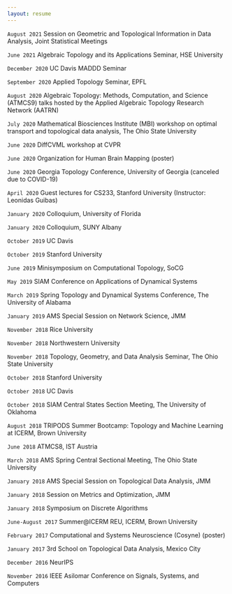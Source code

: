 ```yaml
---
layout: resume
---
```


`August 2021`
Session on Geometric and Topological Information in Data Analysis, Joint Statistical Meetings

`June 2021`
Algebraic Topology and its Applications Seminar, HSE University

`December 2020`
UC Davis MADDD Seminar

`September 2020`
Applied Topology Seminar, EPFL

`August 2020`
Algebraic Topology: Methods, Computation, and Science (ATMCS9) talks hosted by the Applied Algebraic Topology Research Network (AATRN)

`July 2020`
Mathematical Biosciences Institute (MBI) workshop on optimal transport and topological data analysis, The Ohio State University

`June 2020`
DiffCVML workshop at CVPR

`June 2020`
Organization for Human Brain Mapping (poster)

`June 2020`
Georgia Topology Conference, University of Georgia (canceled due to COVID-19)

`April 2020`
Guest lectures for CS233, Stanford University (Instructor: Leonidas Guibas)

`January 2020`
Colloquium, University of Florida

`January 2020`
Colloquium, SUNY Albany

`October 2019`
UC Davis

`October 2019`
Stanford University 

`June 2019`
Minisymposium on Computational Topology, SoCG

`May 2019`
SIAM Conference on Applications of Dynamical Systems

`March 2019`
Spring Topology and Dynamical Systems Conference, The University of Alabama

`January 2019`
AMS Special Session on Network Science, JMM

`November 2018`
Rice University

`November 2018`
Northwestern University

`November 2018`
Topology, Geometry, and Data Analysis Seminar, The Ohio State University

`October 2018`
Stanford University

`October 2018`
UC Davis

`October 2018`
SIAM Central States Section Meeting, The University of Oklahoma 

`August 2018`
TRIPODS Summer Bootcamp: Topology and Machine Learning at ICERM, Brown University

`June 2018`
ATMCS8, IST Austria

`March 2018`
AMS Spring Central Sectional Meeting, The Ohio State University

`January 2018`
AMS Special Session on Topological Data Analysis, JMM

`January 2018`
Session on Metrics and Optimization, JMM

`January 2018`
Symposium on Discrete Algorithms

`June-August 2017`
Summer@ICERM REU, ICERM, Brown University

`February 2017`
Computational and Systems Neuroscience (Cosyne) (poster)

`January 2017`
3rd School on Topological Data Analysis, Mexico City

`December 2016`
NeurIPS

`November 2016`
IEEE Asilomar Conference on Signals, Systems, and Computers



<!-- ### Footer

Last updated: May 2013 -->


